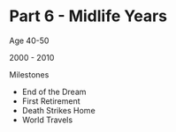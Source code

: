 # Part 6 - Midlife Years

Age 40-50

2000 - 2010

Milestones

* End of the Dream
* First Retirement
* Death Strikes Home
* World Travels
